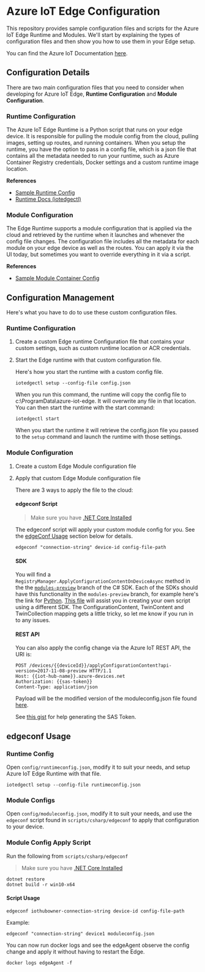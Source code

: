 # Azure IoT Edge Configuration

This repository provides sample configuration files and scripts for the Azure IoT Edge Runtime and Modules. We'll start by explaining the types of configuration files and then show you how to use them in your Edge setup.

You can find the Azure IoT Documentation [here](https://docs.microsoft.com/en-us/azure/iot-edge/).

## Configuration Details

There are two main configuration files that you need to consider when developing for Azure IoT Edge, __Runtime Configuration__ and __Module Configuration__.

### Runtime Configuration

The Azure IoT Edge Runtime is a Python script that runs on your edge device. It is responsible for pulling the module config from the cloud, pulling images, setting up routes, and running containers. When you setup the runtime, you have the option to pass in a config file, which is a json file that contains all the metadata needed to run your runtime, such as Azure Container Registry credentials, Docker settings and a custom runtime image location. 

**References**
 - [Sample Runtime Config](https://github.com/jonbgallant/azure-iot-edge-config/blob/master/config/runtimeconfig.json)
 - [Runtime Docs (iotedgectl)](https://pypi.python.org/pypi/azure-iot-edge-runtime-ctl)      

### Module Configuration

The Edge Runtime supports a module configuration that is applied via the cloud and retrieved by the runtime when it launches and whenever the config file changes. The configuration file includes all the metadata for each module on your edge device as well as the routes. You can apply it via the UI today, but sometimes you want to override everything in it via a script.

**References**
 - [Sample Module Container Config](https://github.com/jonbgallant/azure-iot-edge-config/blob/master/config/moduleconfig.json)
 
## Configuration Management

Here's what you have to do to use these custom configuration files.

### Runtime Configuration
1. Create a custom Edge runtime Configuration file that contains your custom settings, such as custom runtime location or ACR credentials.

2. Start the Edge runtime with that custom configuration file.

    Here's how you start the runtime with a custom config file.

    ```
    iotedgectl setup --config-file config.json
    ```

    When you run this command, the runtime will copy the config file to c:\ProgramData\azure-iot-edge. It will overwrite any file in that location. You can then start the runtime with the start command:

    ```
    iotedgectl start
    ```

    When you start the runtime it will retrieve the config.json file you passed to the `setup` command and launch the runtime with those settings.

### Module Configuration
1. Create a custom Edge Module configuration file

2. Apply that custom Edge Module configuration file

    There are 3 ways to apply the file to the cloud:

    #### edgeconf Script

    > Make sure you have [.NET Core Installed](https://www.microsoft.com/net/learn/get-started)

    The edgeconf script will apply your custom module config for you. See the [edgeConf Usage](#edgeConf-usage) section below for details.

    ```
    edgeconf "connection-string" device-id config-file-path
    ```

    #### SDK

    You will find a `RegistryManager.ApplyConfigurationContentOnDeviceAsync` method in the the [`modules-preview`](https://github.com/Azure/azure-iot-sdk-csharp/tree/modules-preview) branch of the C# SDK. Each of the SDKs should have this functionality in the `modules-preview` branch, for example here's the link for [Python](https://github.com/Azure/azure-iot-sdk-python/tree/modules-preview). [This file](https://github.com/jonbgallant/azure-iot-edge-config/blob/master/scripts/csharp/edgeconf/Program.cs) will assist you in creating your own script using a different SDK.  The ConfigurationContent, TwinContent and TwinCollection mapping gets a little tricky, so let me know if you run in to any issues.

    #### REST API

    You can also apply the config change via the Azure IoT REST API, the URI is: 

    ```
    POST /devices/{{deviceId}}/applyConfigurationContent?api-version=2017-11-08-preview HTTP/1.1
    Host: {{iot-hub-name}}.azure-devices.net
    Authorization: {{sas-token}}
    Content-Type: application/json
    ```

    Payload will be the modified version of the moduleconfig.json file found [here](https://github.com/jonbgallant/azure-iot-edge-config/blob/master/config/moduleconfig.json).

    See [this gist](https://gist.github.com/jonbgallant/76e577162e85f0110abc2743458d4771) for help generating the SAS Token.

## edgeconf Usage

### Runtime Config

Open `config/runtimeconfig.json`, modify it to suit your needs, and setup Azure IoT Edge Runtime with that file.

```
iotedgectl setup --config-file runtimeconfig.json
```

### Module Configs

Open `config/moduleconfig.json`, modify it to suit your needs, and use the `edgeconf` script found in `scripts/csharp/edgeconf` to apply that configuration to your device.


### Module Config Apply Script

Run the following from `scripts/csharp/edgeconf`

> Make sure you have [.NET Core Installed](https://www.microsoft.com/net/learn/get-started)


```
dotnet restore
dotnet build -r win10-x64
```

#### Script Usage
```
edgeconf iothubowner-connection-string device-id config-file-path
```

Example:
```
edgeconf "connection-string" device1 moduleconfig.json
```

You can now run docker logs and see the edgeAgent observe the config change and apply it without having to restart the Edge.

```
docker logs edgeAgent -f
```